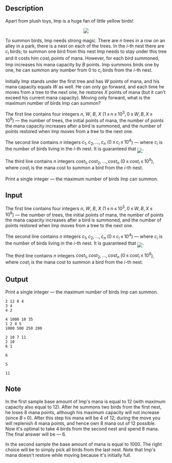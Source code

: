 ## Description

<div><p>Apart from plush toys, Imp is a huge fan of little yellow birds!</p><center> <img class="tex-graphics" src="file://Shy23D7O.png" style="max-width: 100.0%;max-height: 100.0%;"> </center><p>To summon birds, Imp needs strong magic. There are <span class="tex-span"><i>n</i></span> trees in a row on an alley in a park, there is a nest on each of the trees. In the <span class="tex-span"><i>i</i></span>-th nest there are <span class="tex-span"><i>c</i><sub class="lower-index"><i>i</i></sub></span> birds; to summon one bird from this nest Imp needs to stay under this tree and it costs him <span class="tex-span"><i>cost</i><sub class="lower-index"><i>i</i></sub></span> points of mana. However, for each bird summoned, Imp increases his mana capacity by <span class="tex-span"><i>B</i></span> points. Imp summons birds one by one, he can summon any number from <span class="tex-span">0</span> to <span class="tex-span"><i>c</i><sub class="lower-index"><i>i</i></sub></span> birds from the <span class="tex-span"><i>i</i></span>-th nest. </p><p>Initially Imp stands under the first tree and has <span class="tex-span"><i>W</i></span> points of mana, and his mana capacity equals <span class="tex-span"><i>W</i></span> as well. He can only go forward, and each time he moves from a tree to the next one, he restores <span class="tex-span"><i>X</i></span> points of mana (but it can't exceed his current mana capacity). Moving only forward, what is the maximum number of birds Imp can summon?</p></div><div class="input-specification"><p>The first line contains four integers <span class="tex-span"><i>n</i></span>, <span class="tex-span"><i>W</i></span>, <span class="tex-span"><i>B</i></span>, <span class="tex-span"><i>X</i></span> (<span class="tex-span">1 ≤ <i>n</i> ≤ 10<sup class="upper-index">3</sup>, 0 ≤ <i>W</i>, <i>B</i>, <i>X</i> ≤ 10<sup class="upper-index">9</sup></span>)&nbsp;— the number of trees, the initial points of mana, the number of points the mana capacity increases after a bird is summoned, and the number of points restored when Imp moves from a tree to the next one.</p><p>The second line contains <span class="tex-span"><i>n</i></span> integers <span class="tex-span"><i>c</i><sub class="lower-index">1</sub>, <i>c</i><sub class="lower-index">2</sub>, ..., <i>c</i><sub class="lower-index"><i>n</i></sub></span> (<span class="tex-span">0 ≤ <i>c</i><sub class="lower-index"><i>i</i></sub> ≤ 10<sup class="upper-index">4</sup></span>)&nbsp;— where <span class="tex-span"><i>c</i><sub class="lower-index"><i>i</i></sub></span> is the number of birds living in the <span class="tex-span"><i>i</i></span>-th nest. It is guaranteed that <img align="middle" class="tex-formula" src="file://qkXrZBuj.png" style="max-width: 100.0%;max-height: 100.0%;">.</p><p>The third line contains <span class="tex-span"><i>n</i></span> integers <span class="tex-span"><i>cost</i><sub class="lower-index">1</sub>, <i>cost</i><sub class="lower-index">2</sub>, ..., <i>cost</i><sub class="lower-index"><i>n</i></sub></span> (<span class="tex-span">0 ≤ <i>cost</i><sub class="lower-index"><i>i</i></sub> ≤ 10<sup class="upper-index">9</sup></span>), where <span class="tex-span"><i>cost</i><sub class="lower-index"><i>i</i></sub></span> is the mana cost to summon a bird from the <span class="tex-span"><i>i</i></span>-th nest.</p></div><div class="output-specification"><p>Print a single integer&nbsp;— the maximum number of birds Imp can summon.</p></div>

## Input

<p>The first line contains four integers <span class="tex-span"><i>n</i></span>, <span class="tex-span"><i>W</i></span>, <span class="tex-span"><i>B</i></span>, <span class="tex-span"><i>X</i></span> (<span class="tex-span">1 ≤ <i>n</i> ≤ 10<sup class="upper-index">3</sup>, 0 ≤ <i>W</i>, <i>B</i>, <i>X</i> ≤ 10<sup class="upper-index">9</sup></span>)&nbsp;— the number of trees, the initial points of mana, the number of points the mana capacity increases after a bird is summoned, and the number of points restored when Imp moves from a tree to the next one.</p><p>The second line contains <span class="tex-span"><i>n</i></span> integers <span class="tex-span"><i>c</i><sub class="lower-index">1</sub>, <i>c</i><sub class="lower-index">2</sub>, ..., <i>c</i><sub class="lower-index"><i>n</i></sub></span> (<span class="tex-span">0 ≤ <i>c</i><sub class="lower-index"><i>i</i></sub> ≤ 10<sup class="upper-index">4</sup></span>)&nbsp;— where <span class="tex-span"><i>c</i><sub class="lower-index"><i>i</i></sub></span> is the number of birds living in the <span class="tex-span"><i>i</i></span>-th nest. It is guaranteed that <img align="middle" class="tex-formula" src="file://qkXrZBuj.png" style="max-width: 100.0%;max-height: 100.0%;">.</p><p>The third line contains <span class="tex-span"><i>n</i></span> integers <span class="tex-span"><i>cost</i><sub class="lower-index">1</sub>, <i>cost</i><sub class="lower-index">2</sub>, ..., <i>cost</i><sub class="lower-index"><i>n</i></sub></span> (<span class="tex-span">0 ≤ <i>cost</i><sub class="lower-index"><i>i</i></sub> ≤ 10<sup class="upper-index">9</sup></span>), where <span class="tex-span"><i>cost</i><sub class="lower-index"><i>i</i></sub></span> is the mana cost to summon a bird from the <span class="tex-span"><i>i</i></span>-th nest.</p>

## Output

<p>Print a single integer&nbsp;— the maximum number of birds Imp can summon.</p>





```input1
2 12 0 4
3 4
4 2

```




```input2
4 1000 10 35
1 2 4 5
1000 500 250 200

```




```input3
2 10 7 11
2 10
6 1

```




```output1
6

```




```output2
5

```




```output3
11

```



## Note

<p>In the first sample base amount of Imp's mana is equal to <span class="tex-span">12</span> (with maximum capacity also equal to <span class="tex-span">12</span>). After he summons two birds from the first nest, he loses <span class="tex-span">8</span> mana points, although his maximum capacity will not increase (since <span class="tex-span"><i>B</i> = 0</span>). After this step his mana will be <span class="tex-span">4</span> of <span class="tex-span">12</span>; during the move you will replenish <span class="tex-span">4</span> mana points, and hence own <span class="tex-span">8</span> mana out of <span class="tex-span">12</span> possible. Now it's optimal to take <span class="tex-span">4</span> birds from the second nest and spend <span class="tex-span">8</span> mana. The final answer will be — <span class="tex-span">6</span>.</p><p>In the second sample the base amount of mana is equal to <span class="tex-span">1000</span>. The right choice will be to simply pick all birds from the last nest. Note that Imp's mana doesn't restore while moving because it's initially full.</p>
